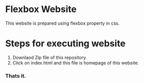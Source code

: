 # Flexbox Website

This website is prepared using flexbox property in css.

# Steps for executing website
1. Downlaod Zip file of this repository.
2. Click on index.html and this file is homepage of this website.

### Thats it.
